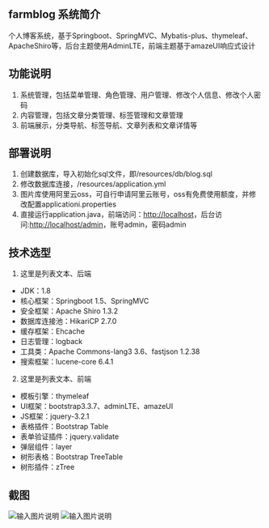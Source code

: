 ## farmblog 系统简介

个人博客系统，基于Springboot、SpringMVC、Mybatis-plus、thymeleaf、ApacheShiro等，后台主题使用AdminLTE，前端主题基于amazeUI响应式设计

## 功能说明

1. 系统管理，包括菜单管理、角色管理、用户管理、修改个人信息、修改个人密码
2. 内容管理，包括文章分类管理、标签管理和文章管理
3. 前端展示，分类导航、标签导航、文章列表和文章详情等

## 部署说明

1. 创建数据库，导入初始化sql文件，即/resources/db/blog.sql
2. 修改数据库连接，/resources/application.yml
3. 图片库使用阿里云oss，可自行申请阿里云账号，oss有免费使用额度，并修改配置applicationi.properties
4. 直接运行application.java，前端访问：[http://localhost](http://http://localhost)，后台访问:[http://localhost/admin](http://http://localhost/admin)，账号admin，密码admin

## 技术选型

1. 这里是列表文本、后端

* JDK：1.8
* 核心框架：Springboot 1.5、SpringMVC
* 安全框架：Apache Shiro 1.3.2
* 数据库连接池：HikariCP 2.7.0
* 缓存框架：Ehcache
* 日志管理：logback
* 工具类：Apache Commons-lang3 3.6、fastjson 1.2.38
* 搜索框架：lucene-core 6.4.1

2. 这里是列表文本、前端

* 模板引擎：thymeleaf
* UI框架：bootstrap3.3.7、adminLTE、amazeUI
* JS框架：jquery-3.2.1
* 表格插件：Bootstrap Table
* 表单验证插件：jquery.validate
* 弹层组件：layer
* 树形表格：Bootstrap TreeTable
* 树形插件：zTree

## 截图
![输入图片说明](https://gitee.com/uploads/images/2018/0313/100725_dd32fbcc_331488.jpeg "TIM截图20180313100623.jpg")
![输入图片说明](https://gitee.com/uploads/images/2018/0313/100739_3ea6497c_331488.jpeg "TIM截图20180313100536.jpg")